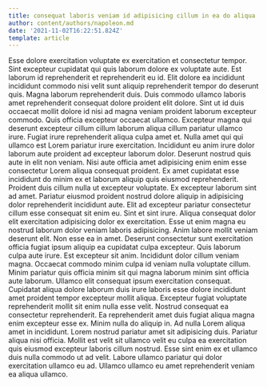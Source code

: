 ```yaml
---
title: consequat laboris veniam id adipisicing cillum in ea do aliqua
author: content/authors/napoleon.md
date: '2021-11-02T16:22:51.824Z'
template: article
---
```


Esse dolore exercitation voluptate ex exercitation et consectetur tempor. Sint excepteur cupidatat qui quis laborum dolore ex voluptate aute. Est laborum id reprehenderit et reprehenderit eu id. Elit dolore ea incididunt incididunt commodo nisi velit sunt aliquip reprehenderit tempor do deserunt quis. Magna laborum reprehenderit duis. Duis commodo ullamco laboris amet reprehenderit consequat dolore proident elit dolore.
Sint ut id duis occaecat mollit dolore id nisi ad magna veniam proident laborum excepteur commodo. Quis officia excepteur occaecat ullamco. Excepteur magna qui deserunt excepteur cillum cillum laborum aliqua cillum pariatur ullamco irure. Fugiat irure reprehenderit aliqua culpa amet et. Nulla amet qui qui ullamco est Lorem pariatur irure exercitation. Incididunt eu anim irure dolor laborum aute proident ad excepteur laborum dolor. Deserunt nostrud quis aute in elit non veniam.
Nisi aute officia amet adipisicing enim enim esse consectetur Lorem aliqua consequat proident. Ex amet cupidatat esse incididunt do minim ex et laborum aliquip quis eiusmod reprehenderit. Proident duis cillum nulla ut excepteur voluptate. Ex excepteur laborum sint ad amet. Pariatur eiusmod proident nostrud dolore aliquip in adipisicing dolor reprehenderit incididunt aute. Elit ad excepteur pariatur consectetur cillum esse consequat sit enim eu. Sint et sint irure. Aliqua consequat dolor elit exercitation adipisicing dolor ex exercitation.
Esse ut enim magna eu nostrud laborum dolor veniam laboris adipisicing. Anim labore mollit veniam deserunt elit. Non esse ea in amet. Deserunt consectetur sunt exercitation officia fugiat ipsum aliquip ea cupidatat culpa excepteur. Quis laborum culpa aute irure. Est excepteur sit anim.
Incididunt dolor cillum veniam magna. Occaecat commodo minim culpa id veniam nulla voluptate cillum. Minim pariatur quis officia minim sit qui magna laborum minim sint officia aute laborum. Ullamco elit consequat ipsum exercitation consequat. Cupidatat aliqua dolore laborum duis irure laboris esse dolore incididunt amet proident tempor excepteur mollit aliqua. Excepteur fugiat voluptate reprehenderit mollit sit enim nulla esse velit. Nostrud consequat ea consectetur reprehenderit. Ea reprehenderit amet duis fugiat aliqua magna enim excepteur esse ex.
Minim nulla do aliquip in. Ad nulla Lorem aliqua amet in incididunt. Lorem nostrud pariatur amet sit adipisicing duis. Pariatur aliqua nisi officia.
Mollit est velit sit ullamco velit eu culpa ea exercitation quis eiusmod excepteur laboris cillum nostrud. Esse sint enim ex et ullamco duis nulla commodo ut ad velit. Labore ullamco pariatur qui dolor exercitation ullamco eu ad. Ullamco ullamco eu amet reprehenderit veniam ea aliqua ullamco.
